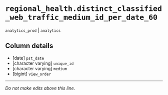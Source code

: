 # `regional_health.distinct_classified_web_traffic_medium_id_per_date_60`
`analytics_prod` | `analytics`

## Column details
* [date]      `pst_date`
* [character varying] `unique_id`
* [character varying] `medium`
* [bigint]    `view_order`

-------------------------------------------------------------------------------
*Do not make edits above this line.*
